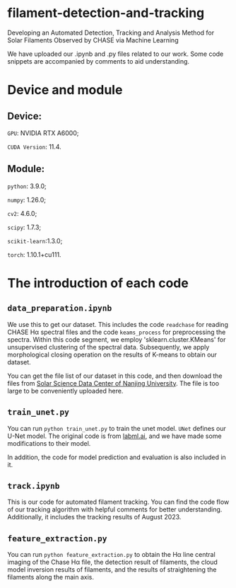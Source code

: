 # filament-detection-and-tracking
Developing an Automated Detection, Tracking and Analysis Method for Solar Filaments Observed by CHASE via Machine Learning

We have uploaded our .ipynb and .py files related to our work. Some code snippets are accompanied by comments to aid understanding.

# Device and module 

## Device:
`GPU`: NVIDIA RTX A6000;

`CUDA Version`: 11.4.

## Module:
`python`: 3.9.0;

`numpy`: 1.26.0;

`cv2`: 4.6.0;

`scipy`: 1.7.3;

`scikit-learn`:1.3.0;

`torch`: 1.10.1+cu111.

# The introduction of each code

## `data_preparation.ipynb`
We use this to get our dataset. This includes the code `readchase` for reading CHASE Hα spectral files and the code `keams_process` for preprocessing the spectra. Within this code segment, we employ 'sklearn.cluster.KMeans' for unsupervised clustering of the spectral data. Subsequently, we apply morphological closing operation on the results of K-means to obtain our dataset.

You can get the file list of our dataset in this code, and then download the files from [Solar Science Data Center of Nanjing University](https://ssdc.nju.edu.cn/NdchaseSatellite). The file is too large to be conveniently uploaded here.

## `train_unet.py`
You can run `python train_unet.py` to train the unet model. `UNet` defines our U-Net model. The original code is from [labml.ai](https://nn.labml.ai/unet/index.html), and we have made some modifications to their model. 

In addition, the code for model prediction and evaluation is also included in it.

## `track.ipynb`
This is our code for automated filament tracking. You can find the code flow of our tracking algorithm with helpful comments for better understanding. Additionally, it includes the tracking results of August 2023.

## `feature_extraction.py`
You can run `python feature_extraction.py` to obtain the Hα line central imaging of the Chase Hα file, the detection result of filaments, the cloud model inversion results of filaments, and the results of straightening the filaments along the main axis.
